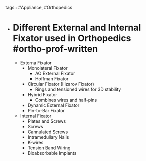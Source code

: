 tags:: #Appliance, #Orthopedics

- # Different External and Internal Fixator used in Orthopedics #ortho-prof-written
	- Externa Fixator
		- Monolateral Fixator
			- AO External Fixator
			- Hoffman Fixator
		- Circular FIxator (IIizarov Fixator)
			- Rings and tensioned wires for 3D stability
		- Hybrid Fixator
			- Combines wires and half-pins
		- Dynamic External Fixator
		- Pin-to-Bar Fixator
	- Internal Fixator
		- Plates and Screws
		- Screws
		- Cannulated Screws
		- Intramedullary Nails
		- K-wires
		- Tension Band Wiring
		- Bioabsorbable Implants